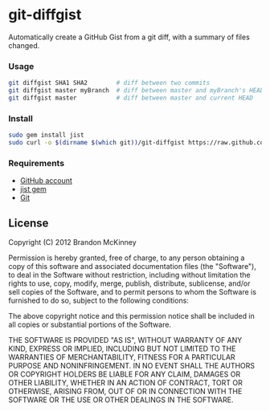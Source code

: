 git-diffgist
============

Automatically create a GitHub Gist from a git diff, with a summary of files changed.

### Usage ###
```bash
git diffgist SHA1 SHA2        # diff between two commits
git diffgist master myBranch  # diff between master and myBranch's HEAD
git diffgist master           # diff between master and current HEAD
```

### Install ###
```bash
sudo gem install jist
sudo curl -o $(dirname $(which git))/git-diffgist https://raw.github.com/pagefold/git-diffgist/master/git-diffgist
```

### Requirements ###
* [GitHub account](http://github.com)
* [jist gem](https://github.com/ConradIrwin/jist)
* [Git](http://git-scm.com/)



## License ##
Copyright (C) 2012 Brandon McKinney

Permission is hereby granted, free of charge, to any person obtaining a copy of this software and associated documentation files (the "Software"), to deal in the Software without restriction, including without limitation the rights to use, copy, modify, merge, publish, distribute, sublicense, and/or sell copies of the Software, and to permit persons to whom the Software is furnished to do so, subject to the following conditions:

The above copyright notice and this permission notice shall be included in all copies or substantial portions of the Software.

THE SOFTWARE IS PROVIDED "AS IS", WITHOUT WARRANTY OF ANY KIND, EXPRESS OR IMPLIED, INCLUDING BUT NOT LIMITED TO THE WARRANTIES OF MERCHANTABILITY, FITNESS FOR A PARTICULAR PURPOSE AND NONINFRINGEMENT. IN NO EVENT SHALL THE AUTHORS OR COPYRIGHT HOLDERS BE LIABLE FOR ANY CLAIM, DAMAGES OR OTHER LIABILITY, WHETHER IN AN ACTION OF CONTRACT, TORT OR OTHERWISE, ARISING FROM, OUT OF OR IN CONNECTION WITH THE SOFTWARE OR THE USE OR OTHER DEALINGS IN THE SOFTWARE.
